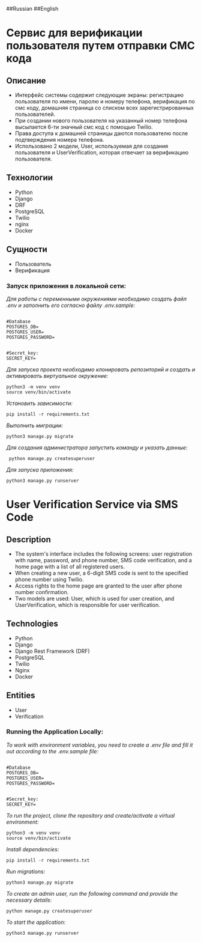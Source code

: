 ##Russian
##English
# Cервис для верификации пользователя путем отправки СМС кода
## Описание
* Интерфейс системы содержит следующие экраны: регистрацию пользователя по имени, паролю и номеру телефона, верификация по смс коду, домашняя страница со списком всех зарегистрированных пользователей.
* При создании нового пользователя на указанный номер телефона высылается 6-ти значный смс код с помощью Twilio.
* Права доступа к домашней страницы даются пользователю после подтверждения номера телефона.
* Использовано 2 модели, User, используемая для создания пользователя и UserVerification, которая отвечает за верификацию пользователя.
## Технологии
* Python
* Django
* DRF
* PostgreSQL
* Twilio
* nginx
* Docker
## Сущности
* Пользователь
* Верификация


### Запуск приложения в локальной сети:
_Для работы с переменными окружениями необходимо создать файл .env и заполнить его согласно файлу .env.sample:_
```

#Database
POSTGRES_DB=
POSTGRES_USER=
POSTGRES_PASSWORD=


#Secret_key:
SECRET_KEY=
```
_Для запуска проекта необходимо клонировать репозиторий и создать и активировать виртуальное окружение:_ 
```
python3 -m venv venv
source venv/bin/activate
```
_Установить зависимости:_
```
pip install -r requirements.txt
```
_Выполнить миграции:_
```
python3 manage.py migrate
```
_Для создания администратора запустить команду и указать данные:_
```
 python manage.py createsuperuser
```
_Для запуска приложения:_
```
python3 manage.py runserver
```

# User Verification Service via SMS Code
## Description
* The system's interface includes the following screens: user registration with name, password, and phone number, SMS code verification, and a home page with a list of all registered users.
* When creating a new user, a 6-digit SMS code is sent to the specified phone number using Twilio.
* Access rights to the home page are granted to the user after phone number confirmation.
* Two models are used: User, which is used for user creation, and UserVerification, which is responsible for user verification.
## Technologies
* Python
* Django
* Django Rest Framework (DRF)
* PostgreSQL
* Twilio
* Nginx
* Docker
## Entities
* User
* Verification


### Running the Application Locally:
_To work with environment variables, you need to create a .env file and fill it out according to the .env.sample file:_
```

#Database
POSTGRES_DB=
POSTGRES_USER=
POSTGRES_PASSWORD=


#Secret_key:
SECRET_KEY=
```
_To run the project, clone the repository and create/activate a virtual environment:_
```
python3 -m venv venv
source venv/bin/activate
```
_Install dependencies:_
```
pip install -r requirements.txt
```
_Run migrations:_
```
python3 manage.py migrate
```
_To create an admin user, run the following command and provide the necessary details:_
```
python manage.py createsuperuser
```
_To start the application:_
```
python3 manage.py runserver
```